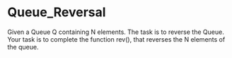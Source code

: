 # Queue_Reversal
Given a Queue Q containing N elements. The task is to reverse the Queue. Your task is to complete the function rev(), that reverses the N elements of the queue.
